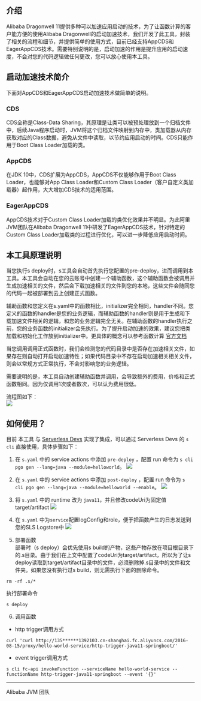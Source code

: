 ## 介绍
Alibaba Dragonwell 11提供多种可以加速应用启动的技术，为了让函数计算的客户能方便的使用Alibaba Dragonwell的启动加速技术，我们开发了此工具，封装了相关的流程和细节，并提供简单的使用方式，目前已经支持AppCDS和EagerAppCDS技术。需要特别说明的是，启动加速的作用是提升应用的启动速度，不会对您的代码逻辑做任何更改，您可以放心使用本工具。

## 启动加速技术简介
下面对AppCDS和EagerAppCDS启动加速技术做简单的说明。

### CDS
CDS全称是Class-Data Sharing，其原理是让类可以被预处理放到一个归档文件中，后续Java程序启动时，JVM将这个归档文件映射到内存中，类加载器从内存获取对应的Class数据，避免从文件中读取，以节约应用启动的时间。CDS只能作用于Boot Class Loader加载的类。

### AppCDS
在JDK 10中，CDS扩展为AppCDS，AppCDS不仅能够作用于Boot Class Loader，也能够对App Class Loader和Custom Class Loader（客户自定义类加载器）起作用，大大增加CDS技术的适用范围。

### EagerAppCDS
AppCDS技术对于Custom Class Loader加载的类优化效果并不明显。为此阿里JVM团队在Alibaba Dragonwell 11中研发了EagerAppCDS技术，针对特定的Custom Class Loader加载类的过程进行优化，可以进一步降低应用启动时间。

## 本工具原理说明
当您执行s deploy时，s工具会自动首先执行您配置的pre-deploy，进而调用到本工具。本工具会自动在您的云账号中创建一个辅助函数，这个辅助函数会被调用并生成加速相关的文件，然后会下载加速相关的文件到您的本地，这些文件会随同您的代码一起被部署到云上创建正式函数。  

辅助函数和您定义在s.yaml中的函数相比，initializer完全相同，handler不同。您定义的函数的handler是您的业务逻辑，而辅助函数的handler则是用于生成和下载加速文件相关的逻辑，和您的业务逻辑完全无关。在辅助函数的handler执行之前，您的业务函数的initializer会先执行。为了提升启动加速的效果，建议您把类加载和初始化工作放到initializer中。更具体的概念可以参考函数计算 [官方文档](https://help.aliyun.com/document_detail/157704.htm) 

当您调用调用正式函数时，我们会检测您的代码目录中是否存在加速相关文件，如果存在则自动打开启动加速特性；如果代码目录中不存在启动加速相关相关文件，则会以常规方式正常执行，不会对影响您的业务逻辑。

需要说明的是，本工具自动创建辅助函数并调用，会导致额外的费用，价格和正式函数相同。因为仅调用1次或者数次，可以认为费用很低。

流程图如下：  
![](https://img.alicdn.com/imgextra/i4/O1CN0129uvNW1dDYyZ6Pypc_!!6000000003702-0-tps-691-829.jpg)

## 如何使用？
目前 本工具 与 [Serverless Devs](https://www.serverless-devs.com/zh-cn) 实现了集成，可以通过 Serverless Devs 的 `s cli` 直接使用，具体步骤如下：

1. 在 `s.yaml` 中的 service actions 中添加 `pre-deploy` ，配置 run 命令为 `s cli pgo gen --lang=java --module=helloworld`。
![](https://img.alicdn.com/imgextra/i2/O1CN01Mly0DB1p4CH0ESbMz_!!6000000005306-0-tps-1155-816.jpg)

2. 在 `s.yaml` 中的 service actions 中添加 `post-deploy` ，配置 run 命令为 `s cli pgo gen --lang=java --module=helloworld --enable`。
   ![](https://img.alicdn.com/imgextra/i1/O1CN019ppCa3203hcSwjVSl_!!6000000006794-0-tps-1141-1050.jpg)

3. 将 `s.yaml` 中的 runtime 改为 `java11`，并且修改codeUri为固定值target/artifact
![](https://img.alicdn.com/imgextra/i1/O1CN0188jlpL21EWajOK0e2_!!6000000006953-0-tps-945-1167.jpg)

4. 在 `s.yaml` 中为`service`配置logConfig和role，便于把函数产生的日志发送到您的SLS Logstore中
   ![](https://img.alicdn.com/imgextra/i2/O1CN018orbW21GA8r623ARX_!!6000000000581-0-tps-942-1176.jpg)

5. 部署函数  
部署时（s deploy）会优先使用s build的产物，这些产物存放在项目根目录下的.s目录。由于我们在上文中配置了codeUri为target/artifact，所以为了让s deploy读取到target/artifact目录中的文件，必须删除掉.s目录中的文件和文件夹。如果您没有执行过s build，则无需执行下面的删除命令。
```shell
rm -rf .s/*
```
执行部署命令
```shell
s deploy
```

6. 调用函数
- http trigger调用方式
```shell
curl 'curl http://135******1392103.cn-shanghai.fc.aliyuncs.com/2016-08-15/proxy/hello-world-service/http-trigger-java11-springboot/'
```
- event trigger调用方式
```shell
s cli fc-api invokeFunction --serviceName hello-world-service --functionName http-trigger-java11-springboot --event '{}'
```

---

Alibaba JVM 团队
